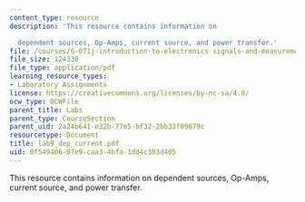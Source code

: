 ```yaml
---
content_type: resource
description: 'This resource contains information on

  dependent sources, Op-Amps, current source, and power transfer.'
file: /courses/6-071j-introduction-to-electronics-signals-and-measurement-spring-2006/0f54940607e9caa34bfa1dd4c303d405_lab9_dep_current.pdf
file_size: 124330
file_type: application/pdf
learning_resource_types:
- Laboratory Assignments
license: https://creativecommons.org/licenses/by-nc-sa/4.0/
ocw_type: OCWFile
parent_title: Labs
parent_type: CourseSection
parent_uid: 2a24b641-e32b-77e5-bf32-2bb33f09679c
resourcetype: Document
title: lab9_dep_current.pdf
uid: 0f549406-07e9-caa3-4bfa-1dd4c303d405
---
```

This resource contains information on
dependent sources, Op-Amps, current source, and power transfer.
